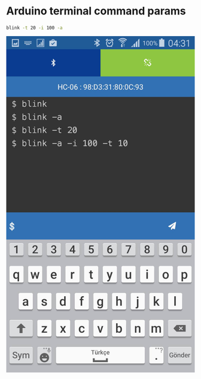 # Arduino terminal command params

```sh
blink -t 20 -i 100 -a
```

![screenshot](https://github.com/gokselpirnal/arduino-terminal-command/blob/master/android_screen_shot.png)
